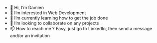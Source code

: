 - 👋 Hi, I’m Damien
- 👀 I’m interested in Web Development
- 🌱 I’m currently learning how to get the job done
- 💞️ I’m looking to collaborate on any projects
- 📫 How to reach me ? Easy, just go to LinkedIn, then send a message and/or an invitation

<!---
HUNGHUYNH-prestige/HUNGHUYNH-prestige is a ✨ special ✨ repository because its `README.md` (this file) appears on your GitHub profile.
You can click the Preview link to take a look at your changes.
--->
